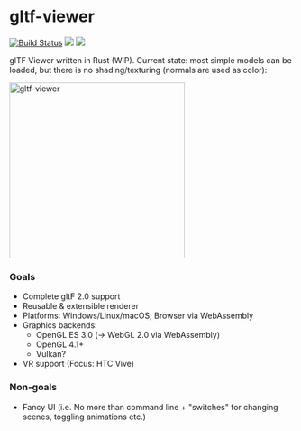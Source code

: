 # gltf-viewer
<!-- [![crates.io](https://img.shields.io/crates/v/gltf-viewer.svg)] (https://crates.io/crates/gltf-viewer) -->
[![Build Status](https://travis-ci.org/bwasty/gltf-viewer.svg?branch=master)](https://travis-ci.org/bwasty/gltf-viewer) [![](https://tokei.rs/b1/github/bwasty/gltf-viewer)](https://github.com/Aaronepower/tokei)
[![](https://tokei.rs/b1/github/bwasty/gltf-viewer?category=comments)](https://github.com/Aaronepower/tokei)

glTF Viewer written in Rust (WIP).
Current state: most simple models can be loaded, but there is no shading/texturing (normals are used as color):

<img width="311" alt="gltf-viewer" src="https://user-images.githubusercontent.com/1647415/27612520-375828ee-5b97-11e7-97b4-90785cdbfe8e.png">

<!--
Install with
```
cargo install gltf-viewer
```

Run with
```
gltf-viewer <filename>
```
Both .gltf and .glb files are supported.
-->

### Goals
* Complete gltF 2.0 support
* Reusable & extensible renderer
* Platforms: Windows/Linux/macOS; Browser via WebAssembly
* Graphics backends:
  - OpenGL ES 3.0 (-> WebGL 2.0 via WebAssembly)
  - OpenGL 4.1+
  - Vulkan?
* VR support (Focus: HTC Vive)

### Non-goals
* Fancy UI (i.e. No more than command line + "switches" for changing scenes, toggling animations etc.)

